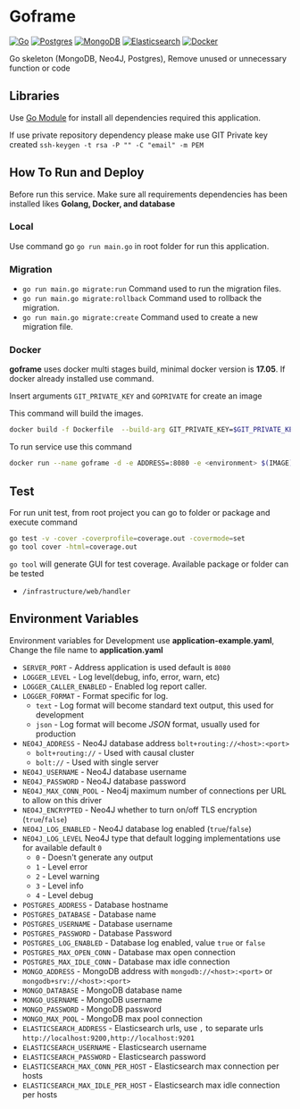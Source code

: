 # Goframe

[![Go](https://img.shields.io/badge/go-1.14-00E5E6.svg)](https://golang.org/)
[![Postgres](https://img.shields.io/badge/postgres-12.3-326590.svg)](https://www.postgresql.org/)
[![MongoDB](https://img.shields.io/badge/mongodb-4.2.8-139B50.svg)](https://www.mongodb.com/)
[![Elasticsearch](https://img.shields.io/badge/elasticsearch-7.7.0-F4BE1A.svg)](https://www.elastic.co/elasticsearch/)
[![Docker](https://img.shields.io/badge/docker-19.03-2885E4.svg)](https://www.docker.com/)

Go skeleton (MongoDB, Neo4J, Postgres), Remove unused or unnecessary function or code

## Libraries

Use [Go Module](https://blog.golang.org/using-go-modules) for install all dependencies required this application.

If use private repository dependency please make use GIT Private key created `ssh-keygen -t rsa -P "" -C "email" -m PEM`

## How To Run and Deploy

Before run this service. Make sure all requirements dependencies has been installed likes **Golang, Docker, and database**

### Local

Use command go ```go run main.go``` in root folder for run this application.

### Migration

- ```go run main.go migrate:run``` Command used to run the migration files.
- ```go run main.go migrate:rollback``` Command used to rollback the migration.
- ```go run main.go migrate:create``` Command used to create a new migration file.

### Docker

**goframe** uses docker multi stages build, minimal docker version is **17.05**. If docker already installed use command.

Insert arguments `GIT_PRIVATE_KEY` and `GOPRIVATE` for create an image

This command will build the images.
```bash
docker build -f Dockerfile  --build-arg GIT_PRIVATE_KEY=$GIT_PRIVATE_KEY --build-arg GOPRIVATE=$GOPRIVATE -t goframe:$(VERSION) .
```

To run service use this command
```bash
docker run --name goframe -d -e ADDRESS=:8080 -e <environment> $(IMAGE):$(VERSION)
```

## Test

For run unit test, from root project you can go to folder or package and execute command
```bash
go test -v -cover -coverprofile=coverage.out -covermode=set
go tool cover -html=coverage.out
```
`go tool` will generate GUI for test coverage. Available package or folder can be tested

- `/infrastructure/web/handler`

## Environment Variables

Environment variables for Development use **application-example.yaml**, Change the file name to **application.yaml**

+ `SERVER_PORT` - Address application is used default is `8080`
+ `LOGGER_LEVEL` - Log level(debug, info, error, warn, etc)
+ `LOGGER_CALLER_ENABLED` - Enabled log report caller.
+ `LOGGER_FORMAT` - Format specific for log.
  - `text` - Log format will become standard text output, this used for development
  - `json` - Log format will become *JSON* format, usually used for production
+ `NEO4J_ADDRESS` - Neo4J database address `bolt+routing://<host>:<port>`
  - `bolt+routing://` - Used with causal cluster
  - `bolt://` - Used with single server
+ `NEO4J_USERNAME` - Neo4J database username
+ `NEO4J_PASSWORD` - Neo4J database password
+ `NEO4J_MAX_CONN_POOL` - Neo4j maximum number of connections per URL to allow on this driver
+ `NEO4J_ENCRYPTED` - Neo4J whether to turn on/off TLS encryption (`true`/`false`)
+ `NEO4J_LOG_ENABLED` - Neo4J database log enabled (`true`/`false`)
+ `NEO4J_LOG_LEVEL` Neo4J type that default logging implementations use for available default `0`
  - `0` - Doesn't generate any output
  - `1` - Level error
  - `2` - Level warning
  - `3` - Level info
  - `4` - Level debug
+ `POSTGRES_ADDRESS` - Database hostname
+ `POSTGRES_DATABASE` - Database name
+ `POSTGRES_USERNAME` - Database username
+ `POSTGRES_PASSWORD` - Database Password
+ `POSTGRES_LOG_ENABLED` - Database log enabled, value `true` or `false`
+ `POSTGRES_MAX_OPEN_CONN` - Database max open connection
+ `POSTGRES_MAX_IDLE_CONN` - Database max idle connection
+ `MONGO_ADDRESS` - MongoDB address with `mongodb://<host>:<port>` or `mongodb+srv://<host>:<port>`
+ `MONGO_DATABASE` - MongoDB database name
+ `MONGO_USERNAME` - MongoDB username
+ `MONGO_PASSWORD` - MongoDB password
+ `MONGO_MAX_POOL` - MongoDB max pool connection
+ `ELASTICSEARCH_ADDRESS` - Elasticsearch urls, use `,` to separate urls `http://localhost:9200,http://localhost:9201`
+ `ELASTICSEARCH_USERNAME` - Elasticsearch username
+ `ELASTICSEARCH_PASSWORD` - Elasticsearch password
+ `ELASTICSEARCH_MAX_CONN_PER_HOST` - Elasticsearch max connection per hosts
+ `ELASTICSEARCH_MAX_IDLE_PER_HOST` - Elasticsearch max idle connection per hosts
